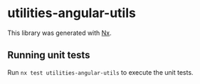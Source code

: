 # utilities-angular-utils

This library was generated with [Nx](https://nx.dev).

## Running unit tests

Run `nx test utilities-angular-utils` to execute the unit tests.
